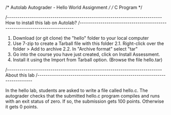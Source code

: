/* Autolab Autograder - Hello World Assignment */
/* C Program */

/---------------------------------------------------------------------------
  How to install this lab on Autolab?
/---------------------------------------------------------------------------
1. Download (or git clone) the "hello" folder to your local computer
2. Use 7-zip to create a Tarball file with this folder
  2.1. Right-click over the folder > Add to archive
  2.2. In "Archive format" select "tar"
3. Go into the course you have just created, click on Install Assessment.
4. Install it using the Import from Tarball option. (Browse the file hello.tar)

/---------------------------------------------------------------------------
  About this lab
/---------------------------------------------------------------------------

In the hello lab, students are asked to write a file called hello.c. The autograder checks that the submitted hello.c program compiles and runs with an exit status of zero. If so, the submission gets 100 points. Otherwise it gets 0 points.
